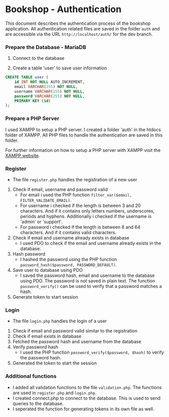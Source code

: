 # Bookshop - Authentication

This document describes the authentication process of the bookshop application. All authentication related files are saved in the folder `auth` and are accessible via the URL `http://localhost/auth/` for the dev branch.

### Prepare the Database - MariaDB

1. Connect to the database

2. Create a table 'user' to save user information

```sql
CREATE TABLE user (
    id INT NOT NULL AUTO_INCREMENT,
    email VARCHAR(255) NOT NULL,
    username VARCHAR(255) NOT NULL,
    password VARCHAR(255) NOT NULL,
    PRIMARY KEY (id)
);
```

### Prepare a PHP Server

I used XAMPP to setup a PHP server. I created a folder 'auth' in the htdocs folder of XAMPP. All PHP files to handle the authentication are saved in this folder.

For further information on how to setup a PHP server with XAMPP visit the [XAMPP website](https://www.apachefriends.org/index.html).

### Register

- The file `register.php` handles the registration of a new user

1. Check if email, username and password valid
    - For email i used the PHP function `filter_var($email, FILTER_VALIDATE_EMAIL)`. 
    - For username i checked if the length is between 3 and 20 characters. And if it contains only letters numbers, underscores, periods and hyphens. Additionally i checked if the username is 'admin' or 'support'.
    - For password i checked if the length is between 8 and 64 characters. And if it contains valid characters.
2. Check if email and username already exists in database
    - I used PDO to check if the email and username already exists in the database.
3. Hash password
    - I hashed the password using the PHP function `password_hash($password, PASSWORD_DEFAULT)`.
4. Save user to database using PDO
    - I saved the password hash, email and username to the database using PDO. The password is not saved in plain text. The function `password_verify()` can be used to verify that a password matches a hash. 
5. Generate token to start session

### Login

- The file `login.php` handles the login of a user

1. Check if email and password valid similar to the registration
2. Check if email exists in database
3. Fetched the password hash and username from the database
4. Verify password hash
    - I used the PHP function `password_verify($password, $hash)` to verify the password hash.
5. Generated the token to start the session

### Additional functions

- I added all validation functions to the file `validation.php`. The functions are used in `register.php` and `login.php`.
- I created connect.php to connect to the database. This is used to send queries to the database.
- I seperated the function for generating tokens in its own file as well.

